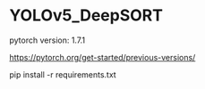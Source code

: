 # YOLOv5_DeepSORT

pytorch version: 1.7.1

https://pytorch.org/get-started/previous-versions/

pip install -r requirements.txt

